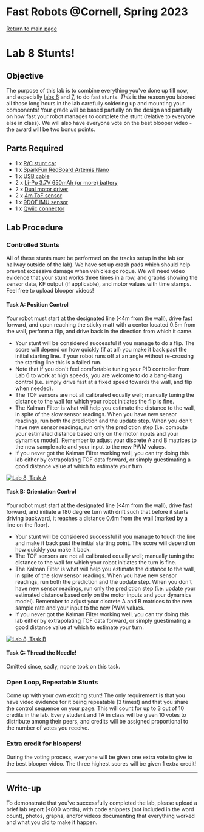 # Fast Robots @Cornell, Spring 2023

[Return to main page](index.md)

# Lab 8 Stunts!

## Objective
The purpose of this lab is to combine everything you've done up till now, and especially [labs 6](Lab6.md) and [7](Lab7.md), to do fast stunts. _This_ is the reason you labored all those long hours in the lab carefully soldering up and mounting your components!
Your grade will be based partially on the design and partially on how fast your robot manages to complete the stunt (relative to everyone else in class). We will also have everyone vote on the best blooper video - the award will be two bonus points.   

## Parts Required

* 1 x [R/C stunt car](https://force1rc.com/products/cyclone-remote-control-car-for-kids-adults)
* 1 x [SparkFun RedBoard Artemis Nano](https://www.sparkfun.com/products/15443)
* 1 x [USB cable](https://www.amazon.com/SUMPK-Charging-Braided-Compatible-Samsung/dp/B08R68T84N/ref=sr_1_4?keywords=usb+c+to+c&qid=1636380583&qsid=147-6677549-1776715&refinements=p_n_feature_ten_browse-bin%3A23555327011&rnid=23555276011&s=pc&sr=1-4&sres=B08D9SB161%2CB08R68T84N%2CB01CZVEUIE%2CB01FM51812%2CB07VCZV3R4%2CB075V68NVR%2CB075GMKZWW%2CB093BVBRJT%2CB09BBBJ33F%2CB09C2D9Z7T%2CB012V56D2A%2CB092CYFQMP%2CB081L4V3DN%2CB07Y6ZJT1D%2CB07Y2XKPX5%2CB07VPYJV8V%2CB07THJGZ9Z%2CB08W2TP2TT%2CB0744BKDRD%2CB07THFJ1J5&srpt=ELECTRONIC_CABLE)
* 2 x [Li-Po 3.7V 650mAh (or more) battery](https://www.amazon.com/URGENEX-Battery-Rechargeable-Quadcopter-Charger/dp/B08T9FB56F/ref=sr_1_3?keywords=lipo+battery+3.7V+850mah&qid=1639066404&sr=8-3)
* 2 x [Dual motor driver](https://www.digikey.com/en/products/detail/pololu-corporation/2130/10450426)
* 2 x [4m ToF sensor](https://www.pololu.com/product/3415)
* 1 x [9DOF IMU sensor](https://www.digikey.com/en/products/detail/pimoroni-ltd/PIM448/10246391)
* 1 x [Qwiic connector](https://www.sparkfun.com/products/14426)

## Lab Procedure

### Controlled Stunts

All of these stunts must be performed on the tracks setup in the lab (or hallway outside of the lab). We have set up crash pads which should help prevent excessive damage when vehicles go rogue. We will need video evidence that your stunt works three times in a row, and graphs showing the sensor data, KF output (if applicable), and motor values with time stamps. Feel free to upload blooper videos!

#### Task A: Position Control

Your robot must start at the designated line (<4m from the wall), drive fast forward, and upon reaching the sticky matt with a center located 0.5m from the wall, perform a flip, and drive back in the direction from which it came. 
   - Your stunt will be considered successful if you manage to do a flip. The score will depend on how quickly (if at all) you make it back past the initial starting line. If your robot runs off at an angle without re-crossing the starting line this is a failed run. 
   - Note that if you don't feel comfortable tuning your PID controller from Lab 6 to work at high speeds, you are welcome to do a bang-bang control (i.e. simply drive fast at a fixed speed towards the wall, and flip when needed). 
   - The TOF sensors are not all calibrated equally well; manually tuning the distance to the wall for which your robot initiates the flip is fine.
   - The Kalman Filter is what will help you estimate the distance to the wall, in spite of the slow sensor readings. When you have new sensor readings, run both the prediction and the update step. When you don't have new sensor readings, run only the prediction step (i.e. compute your estimated distance based only on the motor inputs and your dynamics model). Remember to adjust your discrete A and B matrices to the new sample rate and your input to the new PWM values.  
   - If you never got the Kalman Filter working well, you can try doing this lab either by extrapolating TOF data forward, or simply guestimating a good distance value at which to estimate your turn. 

[![Lab 8, Task A](https://img.youtube.com/vi/cffupvOlyUM/1.jpg)](https://youtu.be/cffupvOlyUM "Lab 8, Task A")


#### Task B: Orientation Control

Your robot must start at the designated line (<4m from the wall), drive fast forward, and initiate a 180 degree turn with drift such that before it starts driving backward, it reaches a distance 0.6m from the wall (marked by a line on the floor). 
   - Your stunt will be considered successful if you manage to touch the line and make it back past the initial starting point. The score will depend on how quickly you make it back.
   - The TOF sensors are not all calibrated equally well; manually tuning the distance to the wall for which your robot initiates the turn is fine.
   - The Kalman Filter is what will help you estimate the distance to the wall, in spite of the slow sensor readings. When you have new sensor readings, run both the prediction and the update step. When you don't have new sensor readings, run only the prediction step (i.e. update your estimated distance based only on the motor inputs and your dynamics model). Remember to adjust your discrete A and B matrices to the new sample rate and your input to the new PWM values.  
   - If you never got the Kalman Filter working well, you can try doing this lab either by extrapolating TOF data forward, or simply guestimating a good distance value at which to estimate your turn. 
  
[![Lab 8, Task B](https://img.youtube.com/vi/d2JvpHIE_Pg/1.jpg)](https://youtu.be/d2JvpHIE_Pg "Lab 8, Task B")

#### Task C: Thread the Needle!

Omitted since, sadly, noone took on this task.

### Open Loop, Repeatable Stunts

Come up with your own exciting stunt! The only requirement is that you have video evidence for it being repeatable (3 times!) and that you share the control sequence on your page. 
This will count for up to 3 out of 10 credits in the lab. Every student and TA in class will be given 10 votes to distribute among their peers, and credits will be assigned proportional to the number of votes you receive. 

### Extra credit for bloopers!

During the voting process, everyone will be given one extra vote to give to the best blooper video. The three highest scores will be given 1 extra credit!

---

## Write-up

To demonstrate that you've successfully completed the lab, please upload a brief lab report (<800 words), with code snippets (not included in the word count), photos, graphs, and/or videos documenting that everything worked and what you did to make it happen. 
